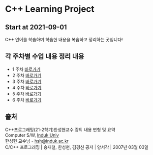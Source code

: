 # C++ Learning Project

## Start at 2021-09-01
C++ 언어를 학습하며 학습한 내용을 복습하고 정리하는 곳입니다!

## 각 주차별 수업 내용 정리 내용
- 1 주차 [바로가기][1]   
- 2 주차 [바로가기][2]   
- 3 주차 [바로가기][3]   
- 4 주차 [바로가기][4]   
- 5 주차 [바로가기][5]   
- 6 주차 [바로가기][6]   

## 출처
C++프로그래밍(21-2학기)한성현교수 강의 내용 변형 및 요약   
Computer S/W, [Induk Univ][googlelink]   
한성현 교수님 -  hsh@induk.ac.kr   
C/C++ 프로그래밍 | 송재철, 한성현, 김경신 공저 | 양서각 | 2007년 03월 03일

[id]: URL "Optional Title here"
[googlelink]: https://www.induk.ac.kr "Go google"

[1]: https://github.com/gsmin02/Cpp_Project/blob/main/Weekly_Project/1%20Week/1%20Week.md
[2]:https://github.com/gsmin02/Cpp_Project/blob/main/Weekly_Project/2%20Week/2%20Week.md
[3]:https://github.com/gsmin02/Cpp_Project/blob/main/Weekly_Project/3%20Week/3%20Week.md
[4]:https://github.com/gsmin02/Cpp_Project/blob/main/Weekly_Project/4%20Week/4%20Week.md
[5]:https://github.com/gsmin02/Cpp_Project/blob/main/Weekly_Project/5%20Week/5%20Week.md
[6]: https://github.com/gsmin02/Cpp_Project/blob/main/Weekly_Project/6%20Week/6%20Week.md
